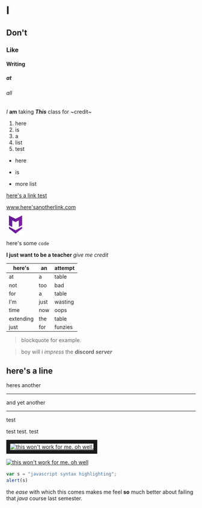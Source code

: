 # I
## Don't
### Like
#### Writing
##### at
###### all

*I* **am** taking ***This*** class for ~credit~
1. here
1. is
3. a
1. list
5. test

+ here
- is 
* more list

[here's a link test](google.com)

www.here'sanotherlink.com

![tes](https://github.com/adam-p/markdown-here/raw/master/src/common/images/icon48.png "I'm Using Their Example")

here's some `code`

<b> I just want to be a teacher </b> <i> give me credit </i>


 here's  | an  | attempt
 --- | --- | --- |
at | a | table |
not|too|bad
for|a|table
I'm|just|wasting
time|now|oops
extending| the| table|
just|for|funzies

> blockquote for example.

> boy will i *impress* the **discord** ***server***

here's a line
---

heres another 
***

and yet another
___

test

test test.
test

<a href="https://www.youtube.com/watch?v=V5msaglDU4Q&ab_channel=EqualVisionRecords
" target="_blank"><img src="http://img.youtube.com/vi/V5msaglDU4Q&ab_channel=EqualVisionRecords.jpg" 
alt="this won't work for me. oh well." width="240" height="180" border="10" /></a>

[![this won't work for me. oh well](http://img.youtube.com/vi/V5msaglDU4Q&ab/0.jpg)](https://www.youtube.com/watch?v=V5msaglDU4Q&ab_channel=EqualVisionRecords)


```javascript
var s = "javascript syntax highlighting";
alert(s)
```

the *ease* with which this comes makes me feel **so** much better about failing that *java* course last semester.
